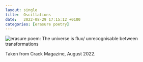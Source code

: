 ```yaml
---
layout: single
title:  Oscillations
date:   2022-08-29 17:15:12 +0100
categories: [erasure poetry]
---
```


<img src="https://www.davidralphlewis.co.uk/assets/images/articles/2022/cosmos.jpeg" alt="erasure poem: The universe is flux/ unrecognisable between transformations" title="Have you seen the deep field from JWST? The scale is mind blowing" class="responsive"><br>

Taken from Crack Magazine, August 2022.

